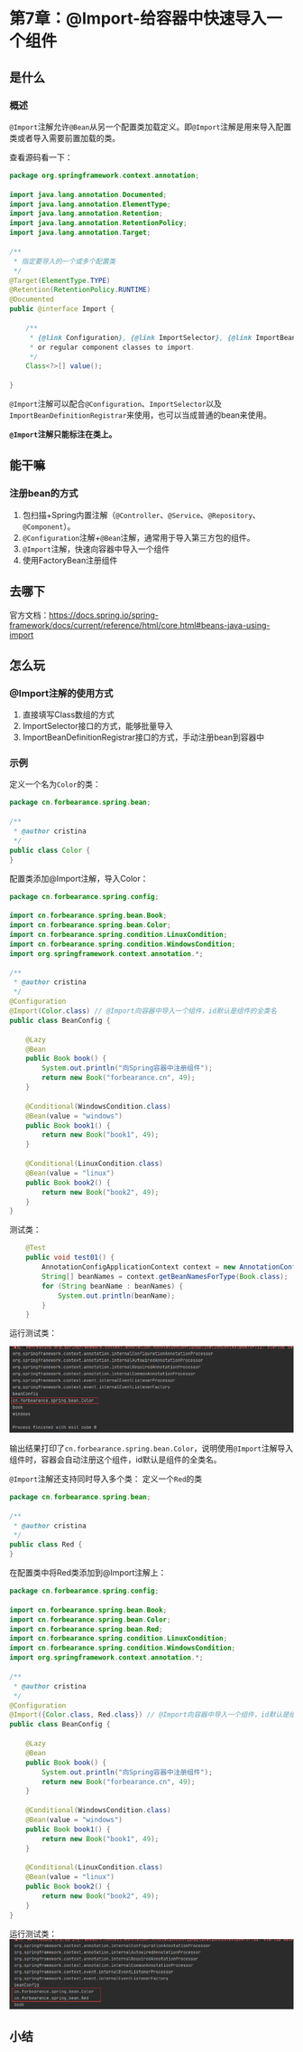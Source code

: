 # 第7章：@Import-给容器中快速导入一个组件
## 是什么
### 概述
`@Import`注解允许`@Bean`从另一个配置类加载定义。即`@Import`注解是用来导入配置类或者导入需要前置加载的类。

查看源码看一下：
```java
package org.springframework.context.annotation;

import java.lang.annotation.Documented;
import java.lang.annotation.ElementType;
import java.lang.annotation.Retention;
import java.lang.annotation.RetentionPolicy;
import java.lang.annotation.Target;

/**
 * 指定要导入的一个或多个配置类
 */
@Target(ElementType.TYPE)
@Retention(RetentionPolicy.RUNTIME)
@Documented
public @interface Import {

	/**
	 * {@link Configuration}, {@link ImportSelector}, {@link ImportBeanDefinitionRegistrar}
	 * or regular component classes to import.
	 */
	Class<?>[] value();

}
```
`@Import`注解可以配合`@Configuration`、`ImportSelector`以及`ImportBeanDefinitionRegistrar`来使用，也可以当成普通的bean来使用。

**`@Import`注解只能标注在类上。**

## 能干嘛
### 注册bean的方式
1. 包扫描+Spring内置注解（`@Controller`、`@Service`、`@Repository`、`@Component`）。
2. `@Configuration`注解+`@Bean`注解，通常用于导入第三方包的组件。
3. `@Import`注解，快速向容器中导入一个组件
4. 使用FactoryBean注册组件

## 去哪下
官方文档：https://docs.spring.io/spring-framework/docs/current/reference/html/core.html#beans-java-using-import
## 怎么玩
### @Import注解的使用方式
1. 直接填写Class数组的方式
2. ImportSelector接口的方式，能够批量导入
3. ImportBeanDefinitionRegistrar接口的方式，手动注册bean到容器中

### 示例
定义一个名为`Color`的类：
```java
package cn.forbearance.spring.bean;

/**
 * @author cristina
 */
public class Color {
}
```
配置类添加@Import注解，导入Color：
```java
package cn.forbearance.spring.config;

import cn.forbearance.spring.bean.Book;
import cn.forbearance.spring.bean.Color;
import cn.forbearance.spring.condition.LinuxCondition;
import cn.forbearance.spring.condition.WindowsCondition;
import org.springframework.context.annotation.*;

/**
 * @author cristina
 */
@Configuration
@Import(Color.class) // @Import向容器中导入一个组件，id默认是组件的全类名
public class BeanConfig {

    @Lazy
    @Bean
    public Book book() {
        System.out.println("向Spring容器中注册组件");
        return new Book("forbearance.cn", 49);
    }

    @Conditional(WindowsCondition.class)
    @Bean(value = "windows")
    public Book book1() {
        return new Book("book1", 49);
    }

    @Conditional(LinuxCondition.class)
    @Bean(value = "linux")
    public Book book2() {
        return new Book("book2", 49);
    }
}
```
测试类：
```java
    @Test
    public void test01() {
        AnnotationConfigApplicationContext context = new AnnotationConfigApplicationContext(BeanConfig.class);
        String[] beanNames = context.getBeanNamesForType(Book.class);
        for (String beanName : beanNames) {
            System.out.println(beanName);
        }
    }
```
运行测试类：

![forbearance.cn](../../../.vuepress/public/assets/images/2022/spring-31.png)

输出结果打印了`cn.forbearance.spring.bean.Color`，说明使用`@Import`注解导入组件时，容器会自动注册这个组件，id默认是组件的全类名。

`@Import`注解还支持同时导入多个类：
定义一个`Red`的类
```java
package cn.forbearance.spring.bean;

/**
 * @author cristina
 */
public class Red {
}
```
在配置类中将Red类添加到@Import注解上：
```java
package cn.forbearance.spring.config;

import cn.forbearance.spring.bean.Book;
import cn.forbearance.spring.bean.Color;
import cn.forbearance.spring.bean.Red;
import cn.forbearance.spring.condition.LinuxCondition;
import cn.forbearance.spring.condition.WindowsCondition;
import org.springframework.context.annotation.*;

/**
 * @author cristina
 */
@Configuration
@Import({Color.class, Red.class}) // @Import向容器中导入一个组件，id默认是组件的全类名
public class BeanConfig {

    @Lazy
    @Bean
    public Book book() {
        System.out.println("向Spring容器中注册组件");
        return new Book("forbearance.cn", 49);
    }

    @Conditional(WindowsCondition.class)
    @Bean(value = "windows")
    public Book book1() {
        return new Book("book1", 49);
    }

    @Conditional(LinuxCondition.class)
    @Bean(value = "linux")
    public Book book2() {
        return new Book("book2", 49);
    }
}
```
运行测试类：
![forbearance.cn](../../../.vuepress/public/assets/images/2022/spring-32.png)

## 小结